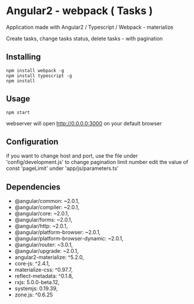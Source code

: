 # Angular2 - webpack ( Tasks )

Application made with Angular2 / Typescript / Webpack - materialize

Create tasks, change tasks status, delete tasks - with pagination

## Installing

```
npm install webpack -g
npm install typescript -g
npm install
```

## Usage

```
npm start
```

webserver will open http://0.0.0.0:3000 on your default browser

## Configuration
if you want to change host and port, use the file under 'config/development.js'
to change pagination limit number edit the value of const 'pageLimit' under 'app/js/parameters.ts'

## Dependencies

* @angular/common: ~2.0.1,
* @angular/compiler: ~2.0.1,
* @angular/core: ~2.0.1,
* @angular/forms: ~2.0.1,
* @angular/http: ~2.0.1,
* @angular/platform-browser: ~2.0.1,
* @angular/platform-browser-dynamic: ~2.0.1,
* @angular/router: ~3.0.1,
* @angular/upgrade: ~2.0.1,
* angular2-materialize: ^5.2.0,
* core-js: ^2.4.1,
* materialize-css: ^0.97.7,
* reflect-metadata: ^0.1.8,
* rxjs: 5.0.0-beta.12,
* systemjs: 0.19.39,
* zone.js: ^0.6.25
